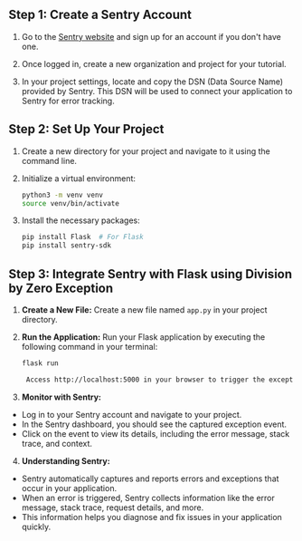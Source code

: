 ## Step 1: Create a Sentry Account

1. Go to the [Sentry website](https://sentry.io/) and sign up for an account if you don't have one.

2. Once logged in, create a new organization and project for your tutorial.

3. In your project settings, locate and copy the DSN (Data Source Name) provided by Sentry. This DSN will be used to connect your application to Sentry for error tracking.

## Step 2: Set Up Your Project

1. Create a new directory for your project and navigate to it using the command line.

2. Initialize a virtual environment:

   ```sh
   python3 -m venv venv
   source venv/bin/activate

3. Install the necessary packages:
    ```sh
    pip install Flask  # For Flask
    pip install sentry-sdk

## Step 3: Integrate Sentry with Flask using Division by Zero Exception

1. **Create a New File:** Create a new file named `app.py` in your project directory.

2. **Run the Application:** Run your Flask application by executing the following command in your terminal:

   ```sh
   flask run

    Access http://localhost:5000 in your browser to trigger the exception.

3. **Monitor with Sentry:**

- Log in to your Sentry account and navigate to your project.
- In the Sentry dashboard, you should see the captured exception event.
- Click on the event to view its details, including the error message, stack trace, and context.

4. **Understanding Sentry:**

- Sentry automatically captures and reports errors and exceptions that occur in your application.
- When an error is triggered, Sentry collects information like the error message, stack trace, request details, and more.
- This information helps you diagnose and fix issues in your application quickly.


